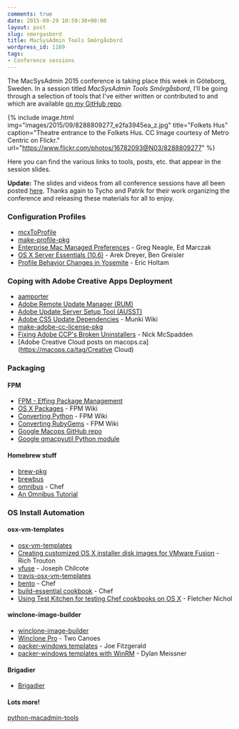 ```yaml
---
comments: true
date: 2015-09-29 10:59:30+00:00
layout: post
slug: smorgasbord
title: MacSysAdmin Tools Smörgåsbord
wordpress_id: 1189
tags:
- Conference sessions
---
```


The MacSysAdmin 2015 conference is taking place this week in Göteborg, Sweden. In a session titled _MacSysAdmin Tools Smörgåsbord_, I'll be going through a selection of tools that I've either written or contributed to and which are available [on my GitHub repo](https://github.com/timsutton).

{% include image.html
            img="images/2015/09/8288809277_e2fa3945ea_z.jpg"
            title="Folkets Hus"
            caption="Theatre entrance to the Folkets Hus. CC Image courtesy of Metro Centric on Flickr."
            url="https://www.flickr.com/photos/16782093@N03/8288809277"
%}

Here you can find the various links to tools, posts, etc. that appear in the session slides.

**Update:** The slides and videos from all conference sessions have all been posted [here](http://docs.macsysadmin.se/2015/2015doc.html). Thanks again to Tycho and Patrik for their work organizing the conference and releasing these materials for all to enjoy.



### Configuration Profiles
  * [mcxToProfile](https://github.com/timsutton/mcxToProfile)
  * [make-profile-pkg](https://github.com/timsutton/make-profile-pkg)
  * [Enterprise Mac Managed Preferences](http://www.apress.com/9781430229377) - Greg Neagle, Ed Marczak
  * [OS X Server Essentials (10.6)](http://www.peachpit.com/store/apple-training-series-mac-os-x-server-essentials-v10-9780321635334) - Arek Dreyer, Ben Greisler
  * [Profile Behavior Changes in Yosemite](https://osxbytes.wordpress.com/2015/02/25/profile-behavior-changes-in-yosemite/) - Eric Holtam

### Coping with Adobe Creative Apps Deployment
  * [aamporter](https://github.com/timsutton/aamporter)
  * [Adobe Remote Update Manager (RUM)](http://helpx.adobe.com/creative-cloud/packager/using-remote-update-manager.html)
  * [Adobe Update Server Setup Tool (AUSST)](https://helpx.adobe.com/creative-cloud/packager/update-server-setup-tool.html)
  * [Adobe CS5 Update Dependencies](https://github.com/munki/munki/wiki/Adobe%20CS5%20Update%20Dependencies) - Munki Wiki
  * [make-adobe-cc-license-pkg](https://github.com/timsutton/make-adobe-cc-license-pkg)
  * [Fixing Adobe CCP's Broken Uninstallers](https://osxdominion.wordpress.com/2015/04/23/fixing-adobe-ccps-broken-uninstallers) - Nick McSpadden
  * [Adobe Creative Cloud posts on macops.ca](https://macops.ca/tag/Creative Cloud)

### Packaging

#### FPM
  * [FPM - Effing Package Management](https://github.com/jordansissel/fpm)
  * [OS X Packages](https://github.com/jordansissel/fpm/wiki/OS-X-packages) - FPM Wiki
  * [Converting Python](https://github.com/jordansissel/fpm/wiki/ConvertingPython) - FPM Wiki
  * [Converting RubyGems](https://github.com/jordansissel/fpm/wiki/ConvertingGems) - FPM Wiki
  * [Google Macops GitHub repo](https://github.com/google/macops)
  * [Google gmacpyutil Python module](https://github.com/google/macops/tree/master/gmacpyutil)

#### Homebrew stuff
  * [brew-pkg](https://github.com/timsutton/brew-pkg)
  * [brewbus](https://github.com/timsutton/brewbus)
  * [omnibus](https://github.com/chef/omnibus) - Chef
  * [An Omnibus Tutorial](http://blog.scoutapp.com/articles/2013/06/21/omnibus-tutorial-package-a-standalone-ruby-gem)

### OS Install Automation

#### osx-vm-templates
  * [osx-vm-templates](https://github.com/timsutton/osx-vm-templates)
  * [Creating customized OS X installer disk images for VMware Fusion](https://derflounder.wordpress.com/2013/08/02/creating-customized-os-x-installer-disk-images-for-vmware-fusion/) - Rich Trouton
  * [vfuse](https://github.com/chilcote/vfuse) - Joseph Chilcote
  * [travis-osx-vm-templates](https://github.com/ayufan/travis-osx-vm-templates)
  * [bento](https://github.com/chef/bento) - Chef
  * [build-essential cookbook](https://github.com/chef-cookbooks/build-essential) - Chef
  * [Using Test Kitchen for testing Chef cookbooks on OS X](https://gist.github.com/fnichol/8609348) - Fletcher Nichol

#### winclone-image-builder
  * [winclone-image-builder](https://github.com/timsutton/winclone-image-builder)
  * [Winclone Pro](https://twocanoes.com/products/mac/winclone) - Two Canoes
  * [packer-windows templates](https://github.com/joefitzgerald/packer-windows) - Joe Fitzgerald
  * [packer-windows templates with WinRM](https://github.com/dylanmei/packer-windows-templates) - Dylan Meissner

#### Brigadier






    
  * [Brigadier](https://github.com/timsutton/brigadier)





#### Lots more!



[python-macadmin-tools](https://github.com/timsutton/python-macadmin-tools)
